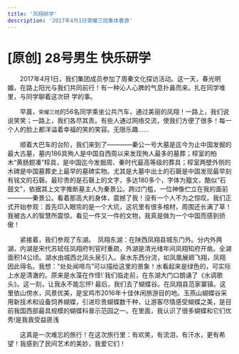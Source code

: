 ```yaml
---
title: '凤翔研学'
description: '2017年4月1日荣耀三班集体春游'
---
```


# [原创] 28号男生 快乐研学

　　2017年4月1日，我们集团成员参加了周秦文化探访活动。这一天，春光明媚，在路上阳光与我们共同前行！有一种沁人心脾的气息扑鼻而来。扎在同学堆里，与同学聊着这次研   学的事。                                                            

　　早晨，`荣耀三班`的56名同学乘坐公共汽车，通过美丽的凤翔！一路上，我们说说笑笑；一路上，我们各尽其责。有些人通过网络交流，使我们方便了很多！每一个人的脸上都洋溢着幸福的笑的笑容。无限乐趣……

　　顺着大巴车的台阶，我们来到了————秦公一号大墓是迄今为止中国发掘的最大古墓，墓内186具殉人是中国自西周以来发现殉人最多的墓葬；椁室的柏木“黄肠题凑”椁具，是中国迄今发掘周、秦时代最高等级的葬具；椁室两壁外侧的木碑是中国墓葬史上最早的墓碑实物。尤其是大墓中出土的石磬是中国发现最早刻有铭文的石磬。最珍贵的是石磬上的文字，多达180多个，字体为籀文，酷似“石鼓文”，依据其上文字推断墓主人为秦景公。跨过门槛，一位神像伫立在我的面前————秦景公。看着那高大的身体，震撼了我！没有一个人不为之惊叹。我们正式开始参观：首先印入眼帘的是一个大坑，这坑里有很多棺材，周围还长满了草！我被古人的智慧所震惊。看见一件又一件的文物，我真是做为一个中国而感到骄傲！

　　紧接着，我们参观了东湖。　凤翔东湖：在陕西凤翔县城东门外。分内外两湖，内湖是宋代苏轼任凤翔府判官时重疏，外湖是清光绪年间凤翔知府开凿。全湖面积14公顷。湖水由城西北凤头泉引入。泉水东西分流，如凤凰展翅飞翔，凤翔因此得名。我想：“处处闻啼鸟”可以描绘这里的景象！水看起来是绿色的，可实际上水是清澈的。原来是水藻在作怪!`我们临走前，在东湖大门口朗诵了《水调歌头》。这一刻，让我永不能忘怀! 最后，我们去了蝴蝶谷。在凤翔县范家寨镇。这里依山傍水，风景优美，是宝鸡市2016年十佳休闲旅游目的地。玉燕山蝴蝶谷采用新技术和设备饲养蝴蝶，引进珍贵蝴蝶数千种，让游客尽情感受蝴蝶之美，是目前我国西部最具规模的蝴蝶科普示范园之一。在里面，我认识了很多蝴蝶和它们优秀!是我我受益匪浅

　　这真是一次难忘的旅行！在这次旅行里：有欢笑，有流泪，有汗水，更有希望！我感到了民间艺术的美妙，我爱它们！

